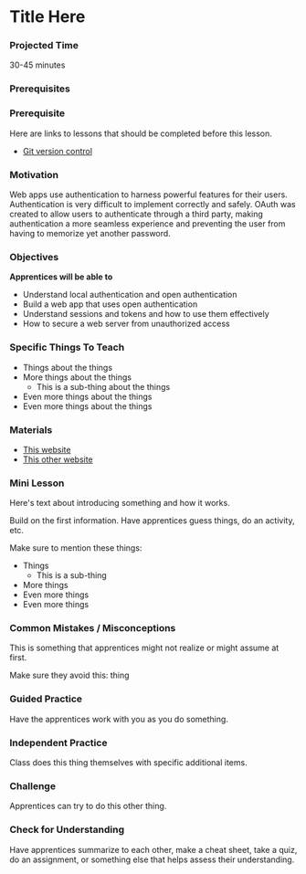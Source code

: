 # Title Here

### Projected Time
30-45 minutes

### Prerequisites


### Prerequisite
Here are links to lessons that should be completed before this lesson.
- [Git version control](version-control/git-version-control/git-version-control.md)

### Motivation
Web apps use authentication to harness powerful features for their users. Authentication is very difficult to implement correctly and safely. OAuth was created to allow users to authenticate through a third party, making authentication a more seamless experience and preventing the user from having to memorize yet another password.

### Objectives
**Apprentices will be able to**
- Understand local authentication and open authentication
- Build a web app that uses open authentication
- Understand sessions and tokens and how to use them effectively
- How to secure a web server from unauthorized access

### Specific Things To Teach
- Things about the things
- More things about the things
	- This is a sub-thing about the things
- Even more things about the things
- Even more things about the things

### Materials

- [This website](example.com)
- [This other website](otherexample.com)

### Mini Lesson

Here's text about introducing something and how it works.

Build on the first information. Have apprentices guess things, do an activity, etc.

Make sure to mention these things:
- Things
	- This is a sub-thing
- More things
- Even more things
- Even more things


### Common Mistakes / Misconceptions

This is something that apprentices might not realize or might assume at first.

Make sure they avoid this: thing


### Guided Practice

Have the apprentices work with you as you do something.


### Independent Practice

Class does this thing themselves with specific additional items.


### Challenge

Apprentices can try to do this other thing.


### Check for Understanding

Have apprentices summarize to each other, make a cheat sheet, take a quiz, do an assignment, or something else that helps assess their understanding.
